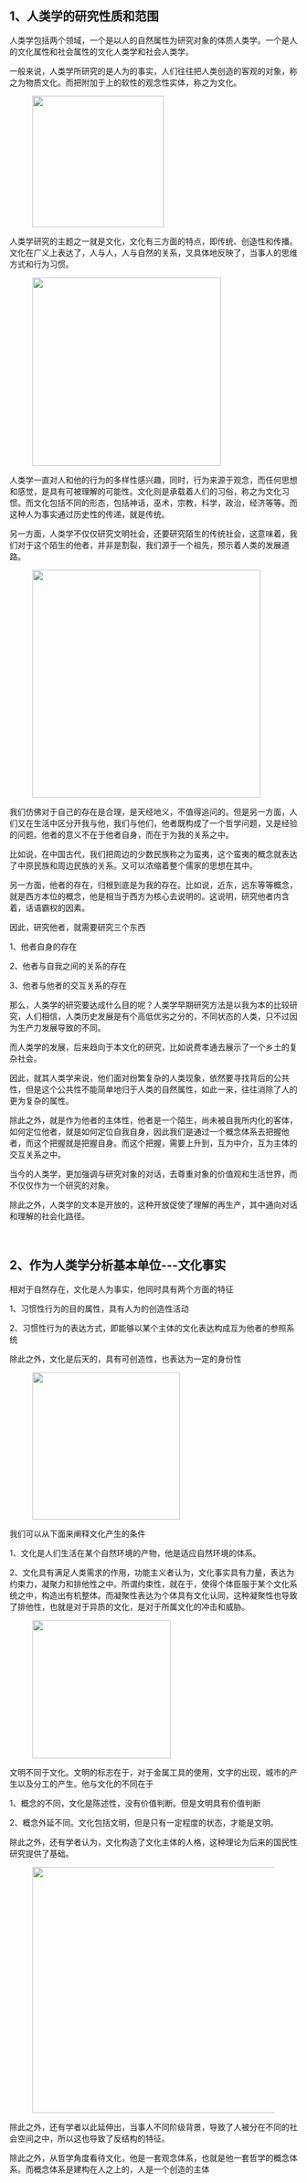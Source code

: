 <h2>1、人类学的研究性质和范围</h2><p data-pid="I_9kDM0E">人类学包括两个领域，一个是以人的自然属性为研究对象的体质人类学。一个是人的文化属性和社会属性的文化人类学和社会人类学。</p><p data-pid="tGHpwqsh">一般来说，人类学所研究的是人为的事实，人们往往把人类创造的客观的对象，称之为物质文化。而把附加于上的软性的观念性实体，称之为文化。</p><figure data-size="normal"><img src="https://picx.zhimg.com/v2-f165f0d28f7ff3442c3a366617308a91_720w.jpg?source=d16d100b" data-caption="" data-size="normal" data-rawwidth="230" data-rawheight="239" class="content_image" width="230"></figure><p data-pid="3ThZBCdk">人类学研究的主题之一就是文化，文化有三方面的特点，即传统、创造性和传播。文化在广义上表达了，人与人，人与自然的关系，又具体地反映了，当事人的思维方式和行为习惯。</p><figure data-size="normal"><img src="https://picx.zhimg.com/v2-bca3989c690d07b46e2283a295c58baf_720w.jpg?source=d16d100b" data-caption="" data-size="normal" data-rawwidth="330" data-rawheight="181" class="content_image" width="330"></figure><p data-pid="DSG2PMPT">人类学一直对人和他的行为的多样性感兴趣，同时，行为来源于观念，而任何思想和感觉，是具有可被理解的可能性。文化则是承载着人们的习俗，称之为文化习惯。而文化包括不同的形态，包括神话，巫术，宗教，科学，政治，经济等等。而这种人为事实通过历史性的传递，就是传统。</p><p data-pid="jTX75JZm">另一方面，人类学不仅仅研究文明社会，还要研究陌生的传统社会，这意味着，我们对于这个陌生的他者，并非是割裂，我们源于一个祖先，预示着人类的发展道路。</p><figure data-size="normal"><img src="https://picx.zhimg.com/v2-17fdbffa420c730d975750d3c95437b2_720w.jpg?source=d16d100b" data-caption="" data-size="normal" data-rawwidth="399" data-rawheight="219" class="content_image" width="399"></figure><p data-pid="9QvAsHMB">我们仿佛对于自己的存在是合理，是天经地义，不值得追问的。但是另一方面，人们又在生活中区分开我与他，我们与他们，他者既构成了一个哲学问题，又是经验的问题。他者的意义不在于他者自身，而在于为我的关系之中。</p><p data-pid="h-W9RPMN">比如说，在中国古代，我们把周边的少数民族称之为蛮夷，这个蛮夷的概念就表达了中原民族和周边民族的关系。又可以浓缩着整个儒家的思想在其中。</p><p data-pid="Mwq2DIZJ">另一方面，他者的存在，归根到底是为我的存在。比如说，近东，远东等等概念，就是西方本位的概念，他是相当于西方为核心去说明的。这说明，研究他者内含着，话语霸权的因素。</p><p data-pid="R-TWkvyr">因此，研究他者，就需要研究三个东西</p><p data-pid="BhbvIBWp">1、他者自身的存在</p><p data-pid="Tt1laYoB">2、他者与自我之间的关系的存在</p><p data-pid="XCnA35KI">3、他者与他者的交互关系的存在</p><p data-pid="N4na-_Kb">那么，人类学的研究要达成什么目的呢？人类学早期研究方法是以我为本的比较研究，人们相信，人类历史发展是有个高低优劣之分的，不同状态的人类，只不过因为生产力发展导致的不同。</p><p data-pid="srwbht4_">而人类学的发展，后来趋向于本文化的研究，比如说费孝通去展示了一个乡土的复杂社会。</p><p data-pid="ilvab1Uw">因此，就其人类学来说，他们面对纷繁复杂的人类现象，依然要寻找背后的公共性，但是这个公共性不能简单地归于人类的自然属性，如此一来，往往消除了人的更为复杂的属性。</p><p data-pid="sWxkf5NG">除此之外，就是作为他者的主体性，他者是一个陌生，尚未被自我所内化的客体，如何定位他者，就是如何定位自我自身，因此我们是通过一个概念体系去把握他者，而这个把握就是把握自身。而这个把握，需要上升到，互为中介，互为主体的交互关系之中。</p><p data-pid="jBLut807">当今的人类学，更加强调与研究对象的对话，去尊重对象的价值观和生活世界，而不仅仅作为一个研究的对象。</p><p data-pid="XAtT3BIU">除此之外，人类学的文本是开放的，这种开放促使了理解的再生产，其中通向对话和理解的社会化路径。</p><p><br></p><h2>2、作为人类学分析基本单位---文化事实</h2><p data-pid="gaV-cuAR">相对于自然存在，文化是人为事实，他同时具有两个方面的特征</p><p data-pid="aDmDOrlR">1、习惯性行为的目的属性，具有人为的创造性活动</p><p data-pid="XS1TuuTC">2、习惯性行为的表达方式，即能够以某个主体的文化表达构成互为他者的参照系统</p><p data-pid="S5TPrxkj">除此之外，文化是后天的，具有可创造性，也表达为一定的身份性</p><figure data-size="normal"><img src="https://picx.zhimg.com/v2-422468dd76f944e04cff0e355a9716f3_720w.jpg?source=d16d100b" data-caption="" data-size="normal" data-rawwidth="258" data-rawheight="194" class="content_image" width="258"></figure><p data-pid="q7sol9no">我们可以从下面来阐释文化产生的条件</p><p data-pid="1HcZRkoG">1、文化是人们生活在某个自然环境的产物，他是适应自然环境的体系。</p><p data-pid="x9E5bItb">2、文化具有满足人类需求的作用，功能主义者认为，文化事实具有力量，表达为约束力，凝聚力和排他性之中。所谓约束性，就在于，使得个体臣服于某个文化系统之中，构造出有机整体。而凝聚性表达为个体具有文化认同，这种凝聚性也导致了排他性，也就是对于异质的文化，是对于所属文化的冲击和威胁。</p><figure data-size="normal"><img src="https://picx.zhimg.com/v2-0a973dc96dc5279e26a47ca72e5d24e8_720w.jpg?source=d16d100b" data-caption="" data-size="normal" data-rawwidth="242" data-rawheight="259" class="content_image" width="242"></figure><p data-pid="_hGmGp2l">文明不同于文化。文明的标志在于，对于金属工具的使用，文字的出现，城市的产生以及分工的产生。他与文化的不同在于</p><p data-pid="mpm7eaeK">1、概念的不同，文化是陈述性，没有价值判断。但是文明具有价值判断</p><p data-pid="P9YpQ5C5">2、概念外延不同。文化包括文明，但是只有一定程度的状态，才能是文明。</p><p data-pid="pTTa8SyC">除此之外，还有学者认为，文化构造了文化主体的人格，这种理论为后来的国民性研究提供了基础。</p><figure data-size="normal"><img src="https://pica.zhimg.com/v2-cf33074afc48d063a8f905139f735419_720w.jpg?source=d16d100b" data-caption="" data-size="normal" data-rawwidth="431" data-rawheight="128" class="origin_image zh-lightbox-thumb" width="431" data-original="https://picx.zhimg.com/v2-cf33074afc48d063a8f905139f735419_720w.jpg?source=d16d100b"></figure><p data-pid="_Dq7-Dd0">除此之外，还有学者以此延伸出，当事人不同阶级背景，导致了人被分在不同的社会空间之中，所以这也导致了反结构的特征。</p><p data-pid="3ekRRt85">除此之外，从哲学角度看待文化，他是一套观念体系，也就是他一套哲学的概念体系。而概念体系是建构在人之上的，人是一个创造的主体</p><p></p><p></p>